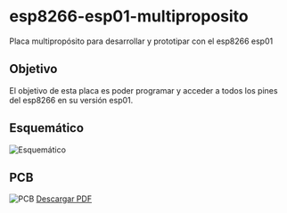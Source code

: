 # esp8266-esp01-multiproposito
Placa multipropósito para desarrollar y prototipar con el esp8266 esp01

## Objetivo
El objetivo de esta placa es poder programar y acceder a todos los pines del esp8266 en su versi&oacute;n esp01.

## Esquem&aacute;tico
![](/raw/master/Esquematico.png "Esquem&aacute;tico")

## PCB
![](/raw/master/PCB.png "PCB")
[Descargar PDF](../blob/master/PCB.png)
